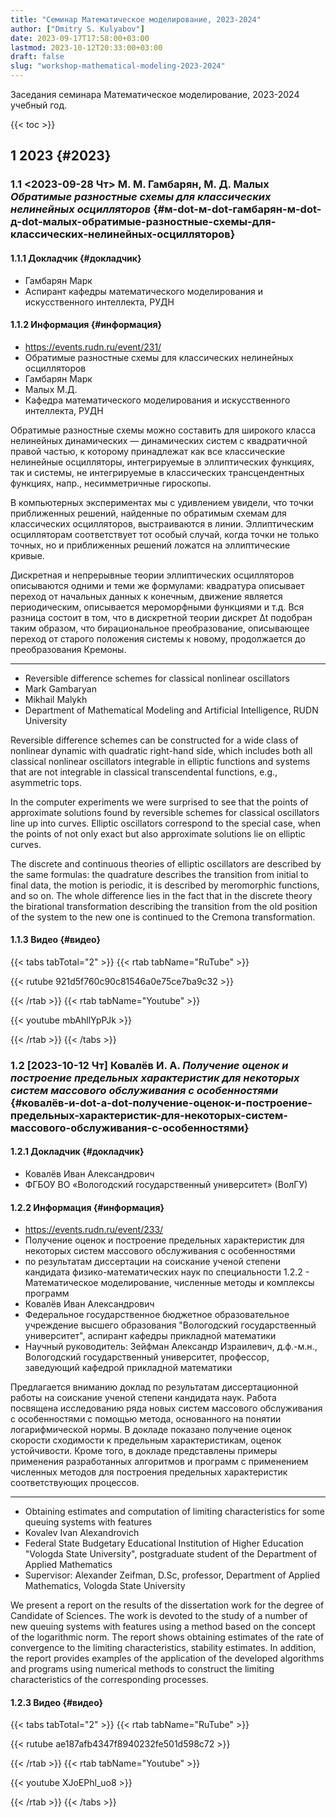 ```yaml
---
title: "Семинар Математическое моделирование, 2023-2024"
author: ["Dmitry S. Kulyabov"]
date: 2023-09-17T17:58:00+03:00
lastmod: 2023-10-12T20:33:00+03:00
draft: false
slug: "workshop-mathematical-modeling-2023-2024"
---
```


Заседания семинара Математическое моделирование, 2023-2024 учебный год.

<!--more-->

{{< toc >}}


## <span class="section-num">1</span> 2023 {#2023}


### <span class="section-num">1.1</span> <span class="timestamp-wrapper"><span class="timestamp">&lt;2023-09-28 Чт&gt; </span></span> М. М. Гамбарян, М. Д. Малых _Обратимые разностные схемы для классических нелинейных осцилляторов_ {#м-dot-м-dot-гамбарян-м-dot-д-dot-малых-обратимые-разностные-схемы-для-классических-нелинейных-осцилляторов}


#### <span class="section-num">1.1.1</span> Докладчик {#докладчик}

-   Гамбарян Марк
-   Аспирант кафедры математического моделирования и искусственного интеллекта, РУДН


#### <span class="section-num">1.1.2</span> Информация {#информация}

-   <https://events.rudn.ru/event/231/>
-   Обратимые разностные схемы для классических нелинейных осцилляторов
-   Гамбарян Марк
-   Малых М.Д.
-   Кафедра математического моделирования и искусственного интеллекта, РУДН

Обратимые разностные схемы можно составить для широкого класса нелинейных динамических — динамических систем с квадратичной правой частью, к которому принадлежат как все классические нелинейные осцилляторы, интегрируемые в эллиптических функциях, так и системы, не интегрируемые в классических трансцендентных функциях, напр., несимметричные гироскопы.

В компьютерных экспериментах мы с удивлением увидели, что точки приближенных решений, найденные по обратимым схемам для классических осцилляторов, выстраиваются в линии. Эллиптическим осцилляторам соответствует тот особый случай, когда
точки не только точных, но и приближенных решений ложатся на эллиптические кривые.

Дискретная и непрерывные теории эллиптических осцилляторов описываются одними и теми же формулами: квадратура описывает переход от начальных данных к конечным, движение является периодическим, описывается мероморфными функциями и т.д. Вся разница состоит в том, что в дискретной теории дискрет ∆t подобран таким образом, что бирациональное преобразование, описывающее переход от старого положения системы к новому, продолжается до преобразования Кремоны.

---

-   Reversible difference schemes for classical nonlinear oscillators
-   Mark Gambaryan
-   Mikhail Malykh
-   Department of Mathematical Modeling and Artificial Intelligence, RUDN University

Reversible difference schemes can be constructed for a wide class of nonlinear dynamic with quadratic right-hand side, which includes both all classical nonlinear oscillators integrable in elliptic functions and systems that are not integrable in classical transcendental functions, e.g., asymmetric tops.

In the computer experiments we were surprised to see that the points of approximate solutions found by reversible schemes for classical oscillators line up into curves. Elliptic oscillators correspond to the special case, when the points of not only exact but also approximate solutions lie on elliptic curves.

The discrete and continuous theories of elliptic oscillators are described by the same formulas: the quadrature describes the transition from initial to final data, the motion is periodic, it is described by meromorphic functions, and so on. The whole difference lies in the fact that in the discrete theory the birational transformation describing the transition from the old position of the system to the new one is continued to the Cremona transformation.


#### <span class="section-num">1.1.3</span> Видео {#видео}

{{< tabs tabTotal="2" >}}
{{< rtab tabName="RuTube" >}}

{{< rutube 921d5f760c90c81546a0e75ce7ba9c32 >}}

{{< /rtab >}}
{{< rtab tabName="Youtube" >}}

{{< youtube mbAhllYpPJk >}}

{{< /rtab >}}
{{< /tabs >}}


### <span class="section-num">1.2</span> <span class="timestamp-wrapper"><span class="timestamp">[2023-10-12 Чт] </span></span> Ковалёв И. А. _Получение оценок и построение предельных характеристик для некоторых систем массового обслуживания с особенностями_ {#ковалёв-и-dot-а-dot-получение-оценок-и-построение-предельных-характеристик-для-некоторых-систем-массового-обслуживания-с-особенностями}


#### <span class="section-num">1.2.1</span> Докладчик {#докладчик}

-   Ковалёв Иван Александрович
-   ФГБОУ ВО «Вологодский государственный университет» (ВолГУ)


#### <span class="section-num">1.2.2</span> Информация {#информация}

-   <https://events.rudn.ru/event/233/>
-   Получение оценок и построение предельных характеристик для некоторых систем массового обслуживания с особенностями
-   по результатам диссертации на соискание ученой степени кандидата физико-математических наук по специальности 1.2.2 - Математическое моделирование, численные методы и комплексы программ
-   Ковалёв Иван Александрович
-   Федеральное государственное бюджетное образовательное учреждение высшего образования "Вологодский государственный университет", аспирант кафедры прикладной математики
-   Научный руководитель: Зейфман Александр Израилевич, д.ф.-м.н., Вологодский государственный университет, профессор, заведующий кафедрой прикладной математики

Предлагается вниманию доклад по результатам диссертационной работы на соискание ученой степени кандидата наук.  Работа посвящена исследованию ряда новых систем массового обслуживания с особенностями с помощью метода, основанного на понятии логарифмической нормы. В докладе показано получение оценок скорости сходимости к предельным характеристикам, оценок устойчивости. Кроме того, в докладе представлены примеры применения разработанных алгоритмов и программ с применением численных методов для построения предельных характеристик соответствующих процессов.

---

-   Obtaining estimates and computation of limiting characteristics for some queuing systems with features
-   Kovalev Ivan Alexandrovich
-   Federal State Budgetary Educational Institution of Higher Education "Vologda State University", postgraduate student of the Department of Applied Mathematics
-   Supervisor: Alexander Zeifman, D.Sc, professor, Department of Applied Mathematics, Vologda State University

We present a report on the results of the dissertation work for the degree of Candidate of Sciences. The work is devoted to the study of a number of new queuing systems with features using a method based on the concept of the logarithmic norm. The report shows obtaining estimates of the rate of convergence to the limiting characteristics, stability estimates. In addition, the report provides examples of the application of the developed algorithms and programs using numerical methods to construct the limiting characteristics of the corresponding processes.


#### <span class="section-num">1.2.3</span> Видео {#видео}

{{< tabs tabTotal="2" >}}
{{< rtab tabName="RuTube" >}}

{{< rutube ae187afb4347f8940232fe501d598c72 >}}

{{< /rtab >}}
{{< rtab tabName="Youtube" >}}

{{< youtube XJoEPhl_uo8 >}}

{{< /rtab >}}
{{< /tabs >}}
